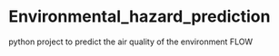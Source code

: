 # Environmental_hazard_prediction
python project to predict the air quality of the environment
FLOW
